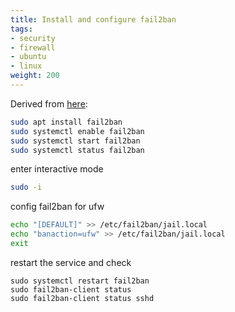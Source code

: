 ```yaml
---
title: Install and configure fail2ban
tags:
- security
- firewall
- ubuntu
- linux
weight: 200
---
```


Derived from [here](https://blog.swmansion.com/limiting-failed-ssh-login-attempts-with-fail2ban-7da15a2313b):

```bash
sudo apt install fail2ban
sudo systemctl enable fail2ban
sudo systemctl start fail2ban 
sudo systemctl status fail2ban 
```

enter interactive mode

```bash
sudo -i
```

config fail2ban for ufw

```bash
echo "[DEFAULT]" >> /etc/fail2ban/jail.local
echo "banaction=ufw" >> /etc/fail2ban/jail.local
exit
```

restart the service and check

```
sudo systemctl restart fail2ban 
sudo fail2ban-client status
sudo fail2ban-client status sshd
```